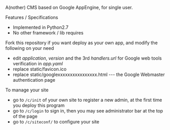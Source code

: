 A(nother) CMS based on Google AppEngine, for single user.

Features / Specifications

* Implemented in Python2.7
* No other framework / lib requires

Fork this repository if you want deploy as your own app, and modify the following on your need

* edit *application*, *version* and the 3rd *handlers.url* for Google web tools verification in *app.yaml*
* replace static/favicon.ico
* replace static/googlexxxxxxxxxxxxxxxx.html --- the Google Webmaster authentication page

To manage your site

* go to `/c/init` of your own site to register a new admin, at the first time you deploy this program
* go to `/c/login` to sign in, then you may see administrator bar at the top of the page
* go to `/c/siteconf/` to configure your site
